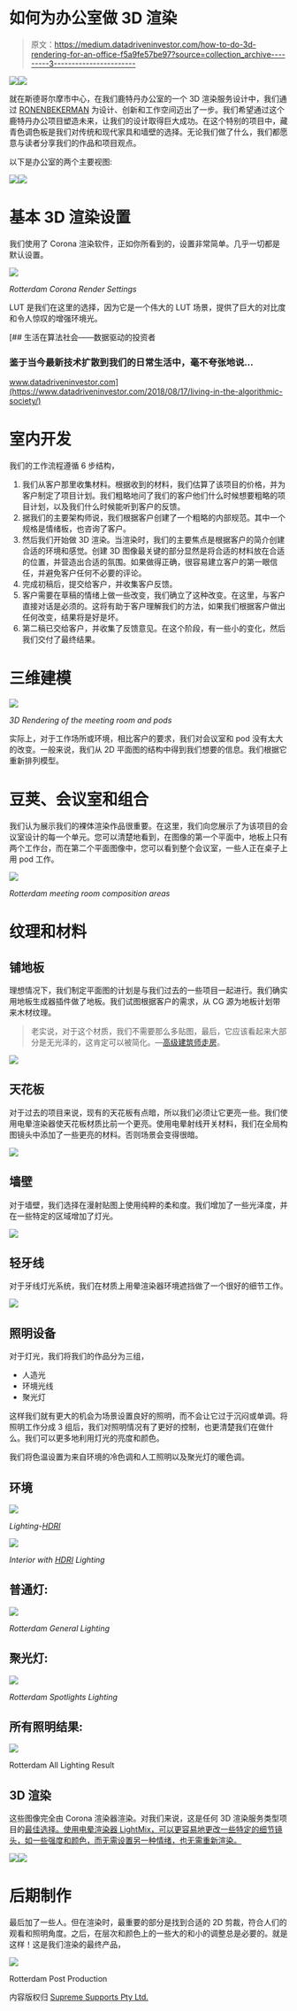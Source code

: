 # 如何为办公室做 3D 渲染

> 原文：<https://medium.datadriveninvestor.com/how-to-do-3d-rendering-for-an-office-f5a9fe57be97?source=collection_archive---------3----------------------->

[![](img/c9ac66dbf131ab80a932dd92c0655796.png)](http://www.track.datadriveninvestor.com/1B9E)![](img/5c6a9e0222241c6cc75b3254f0d92e9f.png)

就在斯德哥尔摩市中心，在我们鹿特丹办公室的一个 3D 渲染服务设计中，我们通过 [RONENBEKERMAN](https://www.ronenbekerman.com/) 为设计、创新和工作空间迈出了一步。我们希望通过这个鹿特丹办公项目塑造未来，让我们的设计取得巨大成功。在这个特别的项目中，藏青色调色板是我们对传统和现代家具和墙壁的选择。无论我们做了什么，我们都愿意与读者分享我们的作品和项目观点。

以下是办公室的两个主要视图:

![](img/e8e4d3f0df332da7f79728acddbfa58c.png)![](img/0f9cb48c665767308a2d517839c65123.png)

# 基本 3D 渲染设置

我们使用了 Corona 渲染软件，正如你所看到的，设置非常简单。几乎一切都是默认设置。

![](img/a885852689aa5e30b92841228ab96d11.png)

*Rotterdam Corona Render Settings*

LUT 是我们在这里的选择，因为它是一个伟大的 LUT 场景，提供了巨大的对比度和令人惊叹的增强环境光。

[](https://www.datadriveninvestor.com/2018/08/17/living-in-the-algorithmic-society/) [## 生活在算法社会——数据驱动的投资者

### 鉴于当今最新技术扩散到我们的日常生活中，毫不夸张地说…

www.datadriveninvestor.com](https://www.datadriveninvestor.com/2018/08/17/living-in-the-algorithmic-society/) 

# 室内开发

我们的工作流程遵循 6 步结构，

1.  我们从客户那里收集材料。根据收到的材料，我们估算了该项目的价格，并为客户制定了项目计划。我们粗略地问了我们的客户他们什么时候想要粗略的项目计划，以及我们什么时候能听到客户的反馈。
2.  据我们的主要架构师说，我们根据客户创建了一个粗略的内部规范。其中一个规格是情绪板，也咨询了客户。
3.  然后我们开始做 3D 渲染。当渲染时，我们的主要焦点是根据客户的简介创建合适的环境和感觉。创建 3D 图像最关键的部分显然是将合适的材料放在合适的位置，并营造出合适的氛围。如果做得正确，很容易建立客户的第一眼信任，并避免客户任何不必要的评论。
4.  完成初稿后，提交给客户，并收集客户反馈。
5.  客户需要在草稿的情绪上做一些改变，我们确立了这种改变。在这里，与客户直接对话是必须的。这将有助于客户理解我们的方法，如果我们根据客户做出任何改变，结果将是好是坏。
6.  第二稿已交给客户，并收集了反馈意见。在这个阶段，有一些小的变化，然后我们交付了最终结果。

# 三维建模

![](img/3988f3e1b1fd1e39c5760a5d08e5ddda.png)

*3D Rendering of the meeting room and pods*

实际上，对于工作场所或环境，相比客户的要求，我们对会议室和 pod 没有太大的改变。一般来说，我们从 2D 平面图的结构中得到我们想要的信息。我们根据它重新排列模型。

# 豆荚、会议室和组合

我们认为展示我们的裸体渲染作品很重要。在这里，我们向您展示了为该项目的会议室设计的每一个单元。您可以清楚地看到，在图像的第一个平面中，地板上只有两个工作台，而在第二个平面图像中，您可以看到整个会议室，一些人正在桌子上用 pod 工作。

![](img/d34b127e47847f3835a0594e16c6f0f5.png)

*Rotterdam meeting room composition areas*

# 纹理和材料

## 铺地板

理想情况下，我们制定平面图的计划是与我们过去的一些项目一起进行。我们确实用地板生成器插件做了地板。我们试图根据客户的需求，从 CG 源为地板计划带来木材纹理。

> 老实说，对于这个材质，我们不需要那么多贴图，最后，它应该看起来大部分是无光泽的，这肯定可以被简化。—[高级建筑师走房](https://www.walktheroom.com/)。

![](img/5db9304027573139698ce8a53d0e36e9.png)

## 天花板

对于过去的项目来说，现有的天花板有点暗，所以我们必须让它更亮一些。我们使用电晕渲染器使天花板材质比前一个更亮。使用电晕射线开关材料，我们在全局构图镜头中添加了一些更亮的材料。否则场景会变得很暗。

![](img/331649a9f9420291c90c987ed8f00373.png)

## 墙壁

对于墙壁，我们选择在漫射贴图上使用纯粹的柔和度。我们增加了一些光泽度，并在一些特定的区域增加了灯光。

![](img/c88a645f0532888ab0e6a875184c5bc0.png)

## 轻牙线

对于牙线灯光系统，我们在材质上用晕渲染器环境遮挡做了一个很好的细节工作。

![](img/d16278f5cacdf3149a4e0aeecd94a601.png)

## 照明设备

对于灯光，我们将我们的作品分为三组，

*   人造光
*   环境光线
*   聚光灯

这样我们就有更大的机会为场景设置良好的照明，而不会让它过于沉闷或单调。将照明工作分成 3 组后，我们对照明情况有了更好的控制，也更清楚我们在做什么。我们可以更多地利用灯光的亮度和颜色。

我们将色温设置为来自环境的冷色调和人工照明以及聚光灯的暖色调。

## 环境

![](img/c91b998b43788ab0d4854af3a423541f.png)

*Lighting-*[*HDRI*](https://www.pg-skies.net/)

![](img/1365f71e24bddc6ed43356cf83e1b1b9.png)

*Interior with* [*HDRI*](https://www.pg-skies.net/) *Lighting*

## 普通灯:

![](img/8bdd418a35aac7628b3003e4f30d369c.png)

*Rotterdam General Lighting*

## 聚光灯:

![](img/85f021473a8ca5405e249611ea36afad.png)

*Rotterdam Spotlights Lighting*

## 所有照明结果:

![](img/84eaf26b3d78983f81223f25d61fccbd.png)

Rotterdam All Lighting Result

## 3D 渲染

这些图像完全由 Corona 渲染器渲染。对我们来说，这是任何 3D 渲染服务类型项目的[最佳选择。使用电晕渲染器 LightMix，可以更容易地更改一些特定的细节镜头，如一些强度和颜色，而无需设置另一种情绪，也无需重新渲染。](https://www.supremesupports.com.au/services/3d-rendering/)

![](img/bd91d04797bf0e20704a2d5ca8f8e637.png)![](img/640594cc4406031705d7b26adf85e9e5.png)

# 后期制作

最后加了一些人。但在渲染时，最重要的部分是找到合适的 2D 剪裁，符合人们的观看和照明角度。之后，在层次和颜色上的一些大的和小的调整总是必要的。就是这样！这是我们渲染的最终产品，

![](img/a46f9cf4f2951efa0ab5989888e56a57.png)

Rotterdam Post Production

内容版权归 [Supreme Supports Pty Ltd.](https://www.supremesupports.com.au/how-to-do-3d-rendering-for-office/)